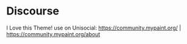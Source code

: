 # Discourse
I Love this Theme! use on Unisocial: https://community.mypaint.org/ | https://community.mypaint.org/about
